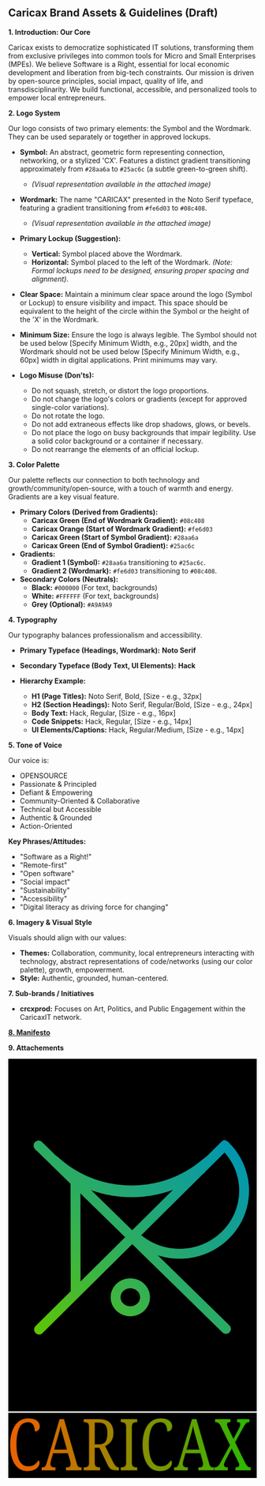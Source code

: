 ## Caricax Brand Assets & Guidelines (Draft)

**1. Introduction: Our Core**

Caricax exists to democratize sophisticated IT solutions, transforming them from exclusive privileges into common tools for Micro and Small Enterprises (MPEs). We believe Software is a Right, essential for local economic development and liberation from big-tech constraints. Our mission is driven by open-source principles, social impact, quality of life, and transdisciplinarity. We build functional, accessible, and personalized tools to empower local entrepreneurs.


**2. Logo System**

Our logo consists of two primary elements: the Symbol and the Wordmark. They can be used separately or together in approved lockups.

*   **Symbol:** An abstract, geometric form representing connection, networking, or a stylized 'CX'. Features a distinct gradient transitioning approximately from `#28aa6a` to `#25ac6c` (a subtle green-to-green shift).
    *   *(Visual representation available in the attached image)*
*   **Wordmark:** The name "CARICAX" presented in the Noto Serif typeface, featuring a gradient transitioning from `#fe6d03` to `#08c408`.
    *   *(Visual representation available in the attached image)*

*   **Primary Lockup (Suggestion):**
    *   **Vertical:** Symbol placed above the Wordmark.
    *   **Horizontal:** Symbol placed to the left of the Wordmark.
    *(Note: Formal lockups need to be designed, ensuring proper spacing and alignment).*

*   **Clear Space:** Maintain a minimum clear space around the logo (Symbol or Lockup) to ensure visibility and impact. This space should be equivalent to the height of the circle within the Symbol or the height of the 'X' in the Wordmark.
*   **Minimum Size:** Ensure the logo is always legible. The Symbol should not be used below [Specify Minimum Width, e.g., 20px] width, and the Wordmark should not be used below [Specify Minimum Width, e.g., 60px] width in digital applications. Print minimums may vary.
*   **Logo Misuse (Don'ts):**
    *   Do not squash, stretch, or distort the logo proportions.
    *   Do not change the logo's colors or gradients (except for approved single-color variations).
    *   Do not rotate the logo.
    *   Do not add extraneous effects like drop shadows, glows, or bevels.
    *   Do not place the logo on busy backgrounds that impair legibility. Use a solid color background or a container if necessary.
    *   Do not rearrange the elements of an official lockup.

**3. Color Palette**

Our palette reflects our connection to both technology and growth/community/open-source, with a touch of warmth and energy. Gradients are a key visual feature.

*   **Primary Colors (Derived from Gradients):**
    *   **Caricax Green (End of Wordmark Gradient):** `#08c408`
    *   **Caricax Orange (Start of Wordmark Gradient):** `#fe6d03`
    *   **Caricax Green (Start of Symbol Gradient):** `#28aa6a`
    *   **Caricax Green (End of Symbol Gradient):** `#25ac6c`
*   **Gradients:**
    *   **Gradient 1 (Symbol):** `#28aa6a` transitioning to `#25ac6c`.
    *   **Gradient 2 (Wordmark):** `#fe6d03` transitioning to `#08c408`.
*   **Secondary Colors (Neutrals):**
    *   **Black:** `#000000` (For text, backgrounds)
    *   **White:** `#FFFFFF` (For text, backgrounds)
    *   **Grey (Optional):** `#A9A9A9`

**4. Typography**

Our typography balances professionalism and accessibility.

*   **Primary Typeface (Headings, Wordmark):** **Noto Serif**
*   **Secondary Typeface (Body Text, UI Elements):** **Hack**

*   **Hierarchy Example:**
    *   **H1 (Page Titles):** Noto Serif, Bold, [Size - e.g., 32px]
    *   **H2 (Section Headings):** Noto Serif, Regular/Bold, [Size - e.g., 24px]
    *   **Body Text:** Hack, Regular, [Size - e.g., 16px]
    *   **Code Snippets:** Hack, Regular, [Size - e.g., 14px]
    *   **UI Elements/Captions:** Hack, Regular/Medium, [Size - e.g., 14px]

**5. Tone of Voice**

Our voice is:

*   OPENSOURCE
*   Passionate & Principled
*   Defiant & Empowering
*   Community-Oriented & Collaborative
*   Technical but Accessible
*   Authentic & Grounded
*   Action-Oriented

**Key Phrases/Attitudes:**

*   "Software as a Right!"
*   "Remote-first"
*   "Open software"
*   "Social impact"
*   "Sustainability"
*   "Accessibility"
*   "Digital literacy as driving force for changing"


**6. Imagery & Visual Style**

Visuals should align with our values:

*   **Themes:** Collaboration, community, local entrepreneurs interacting with technology, abstract representations of code/networks (using our color palette), growth, empowerment.
*   **Style:** Authentic, grounded, human-centered.

**7. Sub-brands / Initiatives**

*   **crcxprod:** Focuses on Art, Politics, and Public Engagement within the CaricaxIT network.

**[8. Manifesto](https://github.com/caricax-tech/manifesto?tab=readme-ov-file#manifesto)**

**9. Attachements**

![Logo](image-2.png)
![Logo](image.png)
